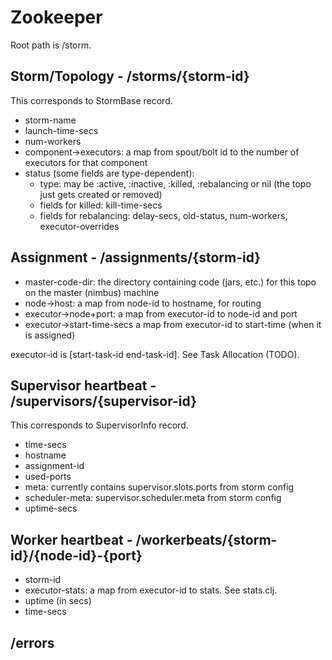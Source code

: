 Zookeeper
==
Root path is /storm.

Storm/Topology - /storms/{storm-id}
--
This corresponds to StormBase record.
+ storm-name
+ launch-time-secs
+ num-workers
+ component->executors: a map from spout/bolt id to the number of executors for that component
+ status (some fields are type-dependent):
  * type: may be :active, :inactive, :killed, :rebalancing or nil (the topo just gets created or
          removed)
  * fields for killed: kill-time-secs
  * fields for rebalancing: delay-secs, old-status, num-workers, executor-overrides

Assignment - /assignments/{storm-id}
--
+ master-code-dir: the directory containing code (jars, etc.) for this topo on the
                   master (nimbus) machine
+ node->host: a map from node-id to hostname, for routing
+ executor->node+port: a map from executor-id to node-id and port
+ executor->start-time-secs a map from executor-id to start-time (when it is assigned)

executor-id is [start-task-id end-task-id]. See Task Allocation (TODO).

Supervisor heartbeat - /supervisors/{supervisor-id}
--
This corresponds to SupervisorInfo record.
+ time-secs
+ hostname
+ assignment-id
+ used-ports
+ meta: currently contains supervisor.slots.ports from storm config
+ scheduler-meta: supervisor.scheduler.meta from storm config
+ uptime-secs

Worker heartbeat - /workerbeats/{storm-id}/{node-id}-{port}
--
+ storm-id
+ executor-stats: a map from executor-id to stats. See stats.clj.
+ uptime (in secs)
+ time-secs


/errors
--
